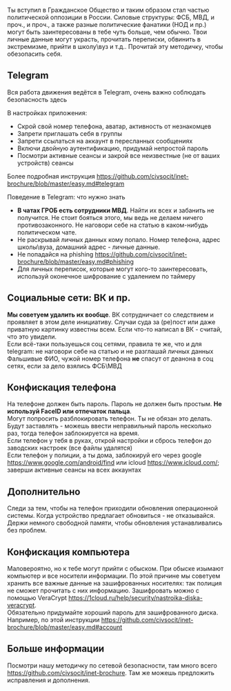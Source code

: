 Ты вступил в Гражданское Общество и таким образом стал частью политической оппозиции в России. Силовые структуры: ФСБ, 
МВД, и проч., и проч., а также разные политические фанатики (НОД и пр.) могут быть заинтересованы в тебе чуть больше, 
чем обычно. Твои личные данные могут украсть, прочитать переписки, обвинить в экстремизме, прийти в школу\вуз и т.д.. 
Прочитай эту методичку, чтобы обезопасить себя.

## Telegram
Вся работа движения ведётся в Telegram, очень важно соблюдать безопасность здесь  
  
В настройках приложения:
* Скрой свой номер телефона, аватар, активность от незнакомцев
* Запрети приглашать себя в группы
* Запрети ссылаться на аккаунт в пересланных сообщениях
* Включи двойную аутентификацию, придумай непростой пароль
* Посмотри активные сеансы и закрой все неизвестные (не от ваших устройств) сеансы  

Более подробная инструкция https://github.com/civsocit/inet-brochure/blob/master/easy.md#telegram  

Поведение в Telegram: что нужно знать  
* **В чатах ГРОБ есть сотрудники МВД**. Найти их всех и забанить не получится. Не стоит бояться этого, мы ведь не 
делаем ничего противозаконного. Не наговори себе на статью в каком-нибудь политическом чате.  
* Не раскрывай личных данных кому попало. Номер телефона, адрес школы\вуза, домашний адрес - личные данные.
* Не попадайся на phishing https://github.com/civsocit/inet-brochure/blob/master/easy.md#phishing
* Для личных переписок, которые могут кого-то заинтересовать, используй оконечное шифрование с удалением по таймеру

## Социальные сети: ВК и пр.
__Мы советуем удалить их вообще__. ВК сотрудничает со следствием и проявляет в этом деле инициативу. Случаи суда за 
(ре)пост или даже приватную картинку известны всем. Если что-то написал в ВК - считай, что это увидели.  
Если всё-таки пользуешься соц сетями, правила те же, что и для telegram: не наговори себе на статью и не разглашай 
личных данных  
Фальшивые ФИО, чужой номер телефона **не** спасут от деанона в соц сетях, если за дело взялись ФСБ\МВД  

## Конфискация телефона
На телефоне должен быть пароль. Пароль не должен быть простым. __Не используй FaceID или отпечаток пальца__.  
Могут попросить разблокировать телефон. Ты не обязан это делать. Будут заставлять - можешь ввести неправильный пароль 
несколько раз, тогда телефон заблокируется на время.  
Если телефон у тебя в руках, открой настройки и сбрось телефон до заводских настроек (все файлы удалятся)  
Если телефон у полиции, а ты дома, заблокируй его через google https://www.google.com/android/find или icloud 
https://www.icloud.com/; заверши активные сеансы на всех аккаунтах

## Дополнительно
Следи за тем, чтобы на телефон приходили обновления операционной системы. Когда устройство предлагает обновиться - не 
отказывайся. Держи немного свободной памяти, чтобы обновления устанавливались без проблем.  

## Конфискация компьютера
Маловероятно, но к тебе могут прийти с обыском. При обыске изымают компьютер и все носители информации. По этой причине 
мы советуем хранить все важные данные на зашифрованных носителях: так полиция не сможет прочитать с них информацию. 
Зашифровать можно с помощью VeraCrypt https://1cloud.ru/help/security/nastroika-diska-veracrypt.  
Обязательно придумайте хороший пароль для зашифрованного диска. Например, по этой инструкции 
https://github.com/civsocit/inet-brochure/blob/master/easy.md#account


## Больше информации
Посмотри нашу методичку по сетевой безопасности, там много всего https://github.com/civsocit/inet-brochure. Там же 
можешь предложить исправления и дополнения.

